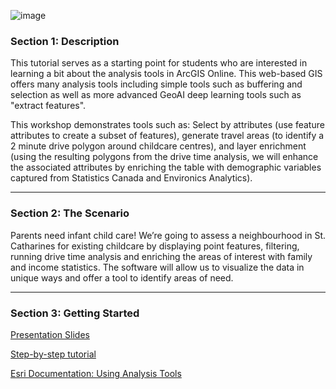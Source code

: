 ![image](https://github.com/user-attachments/assets/c4db24f0-6608-4e7c-b957-baf555618400)

### Section 1: Description  
This tutorial serves as a starting point for students who are interested in learning a bit about the analysis tools in ArcGIS Online. This web-based GIS offers many analysis tools including simple tools such as buffering and selection as well as more advanced GeoAI deep learning tools such as "extract features". 

This workshop demonstrates tools such as: Select by attributes (use feature attributes to create a subset of features), generate travel areas (to identify a 2 minute drive polygon around childcare centres), and layer enrichment (using the resulting polygons from the drive time analysis, we will enhance the associated attributes by enriching the table with demographic variables captured from Statistics Canada and Environics Analytics).

---

### Section 2: The Scenario  

Parents need infant child care! We’re going to assess a neighbourhood in St. Catharines for existing childcare by displaying point features, filtering, running drive time analysis and enriching the areas of interest with family and income statistics. ​The software will allow us to visualize the data in unique ways and offer a tool to identify areas of need.

---

### Section 3: Getting Started

[Presentation Slides](ArcGIS%20Online%20Vector%20Analysis%2008232024.pdf)

[Step-by-step tutorial](tutorial_.md)

[Esri Documentation: Using Analysis Tools](https://doc.arcgis.com/en/arcgis-online/analyze/use-analysis-tools.htm)





<!--- Please use reference style images so that it is easier to update pictures later --->

